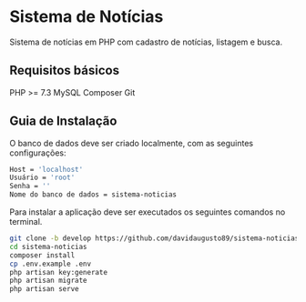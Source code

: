 # Sistema de Notícias

Sistema de notícias em PHP com cadastro de notícias, listagem e busca.

## Requisitos básicos

PHP >= 7.3
MySQL
Composer
Git

## Guia de Instalação

O banco de dados deve ser criado localmente, com as seguintes configurações:

```sh
Host = 'localhost'
Usuário = 'root'
Senha = ''
Nome do banco de dados = sistema-noticias
```

Para instalar a aplicação deve ser executados os seguintes comandos no terminal.

```sh
git clone -b develop https://github.com/davidaugusto89/sistema-noticias.git sistema-noticias
cd sistema-noticias
composer install
cp .env.example .env
php artisan key:generate
php artisan migrate
php artisan serve
```